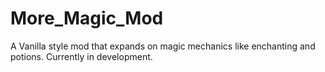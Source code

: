 # More_Magic_Mod
A Vanilla style mod that expands on magic mechanics like enchanting and potions. Currently in development.
